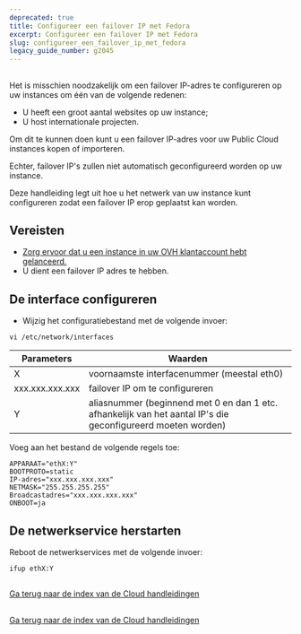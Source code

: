 ```yaml
---
deprecated: true
title: Configureer een failover IP met Fedora
excerpt: Configureer een failover IP met Fedora
slug: configureer_een_failover_ip_met_fedora
legacy_guide_number: g2045
---
```



## 
Het is misschien noodzakelijk om een failover IP-adres te configureren op uw instances om één van de volgende redenen: 

- U heeft een groot aantal websites op uw instance;
- U host internationale projecten. 

Om dit te kunnen doen kunt u een failover IP-adres voor uw Public Cloud instances kopen of importeren. 

Echter, failover IP's zullen niet automatisch geconfigureerd worden op uw instance. 

Deze handleiding legt uit hoe u het netwerk van uw instance kunt configureren zodat een failover IP erop geplaatst kan worden.


## Vereisten

- [Zorg ervoor dat u een instance in uw OVH klantaccount hebt gelanceerd.]({legacy}1775)
- U dient een failover IP adres te hebben.




## De interface configureren

- Wijzig het configuratiebestand met de volgende invoer: 

```
vi /etc/network/interfaces
```



|Parameters|Waarden|
|---|---|
|X|voornaamste interfacenummer (meestal eth0)|
|xxx.xxx.xxx.xxx|failover IP om te configureren|
|Y|aliasnummer (beginnend met 0 en dan 1 etc. afhankelijk van het aantal IP's die geconfigureerd moeten worden)|


Voeg aan het bestand de volgende regels toe: 

```
APPARAAT="ethX:Y"
BOOTPROTO=static
IP-adres="xxx.xxx.xxx.xxx"
NETMASK="255.255.255.255"
Broadcastadres="xxx.xxx.xxx.xxx"
ONBOOT=ja
```




## De netwerkservice herstarten
Reboot de netwerkservices met de volgende invoer: 

```
ifup ethX:Y
```




## 
[Ga terug naar de index van de Cloud handleidingen]({legacy}1890)


## 
[Ga terug naar de index van de Cloud handleidingen]({legacy}1785)

